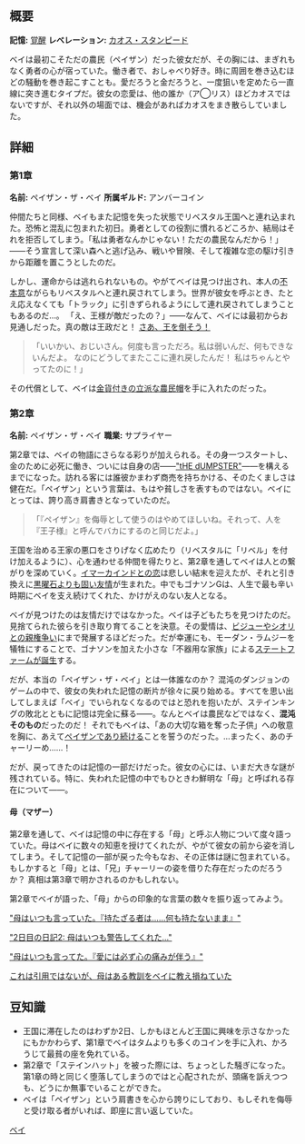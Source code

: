 <!-- title: ペイザン・ザ・ベイ -->
<!-- quote: いいえ、これは**あなたの子供ではありません**。**こっち**があなたの子供です！ -->
<!-- chapters: -1 -->
<!-- images: (ベイ 第1章プロフィール), (鉱山のベイ), (ベイ 第2章プロフィール), (「Monster」MVのベイのカード), (盗まれたベイの箱), (第2章エンディングのベイ) -->
<!-- model: false -->

## 概要

**記憶:** [覚醒](https://youtu.be/aSFZwinYaaU)
**レベレーション:** [カオス・スタンピード](#entry:chaos-stampede-entry)

ベイは最初こそただの農民（ペイザン）だった彼女だが、その胸には、まぎれもなく勇者の心が宿っていた。働き者で、おしゃべり好き。時に周囲を巻き込むほどの騒動を巻き起こすことも。愛だろうと金だろうと、一度狙いを定めたら一直線に突き進むタイプだ。彼女の恋愛は、他の誰か（ア◯リス）ほどカオスではないですが、それ以外の場面では、機会があればカオスをまき散らしていました。

## 詳細

### 第1章

**名前:** ペイザン・ザ・ベイ
**所属ギルド:** アンバーコイン

仲間たちと同様、ベイもまた記憶を失った状態でリベスタル王国へと連れ込まれた。恐怖と混乱に包まれた初日。勇者としての役割に慣れるどころか、結局はそれを拒否してしまう。「私は勇者なんかじゃない！ただの農民なんだから！」――そう宣言して深い森へと逃げ込み、戦いや冒険、そして複雑な恋の駆け引きから距離を置こうとしたのだ。

しかし、運命からは逃れられないもの。やがてベイは見つけ出され、本人の[不本意](https://youtu.be/t5NGryTaGqk?t=1529)ながらもリベスタルへと連れ戻されてしまう。世界が彼女を呼ぶとき、たとえ応えなくても「トラック」に引きずられるようにして連れ戻されてしまうこともあるのだ…。
「え、王様が敵だったの？」――なんて、ベイには最初からお見通しだった。真の敵は王政だと！ [さあ、王を倒そう！](https://youtu.be/t5NGryTaGqk?t=4833)

> 「いいかい、おじいさん。何度も言っただろ。私は弱いんだ、何もできないんだよ。
> なのにどうしてまたここに連れ戻したんだ！ 私はちゃんとやってたのに！」

その代償として、ベイは[金貨付きの立派な農民帽](https://youtu.be/t5NGryTaGqk?t=1844)を手に入れたのだった。

### 第2章

**名前:** ペイザン・ザ・ベイ
**職業:** サプライヤー

第2章では、ベイの物語にさらなる彩りが加えられる。その身一つスタートし、金のために必死に働き、ついには自身の店――["tHE dUMPSTER"](https://youtu.be/Lp7GyRVbz1c?t=14135)――を構えるまでになった。訪れる客には誰彼かまわず商売を持ちかける、そのたくましさは健在だ。「ペイザン」という言葉は、もはや貧しさを表すものではない。ベイにとっては、誇り高き肩書きとなっていたのだ。

> 「『ペイザン』を侮辱として使うのはやめてほしいね。それって、人を『王子様』と呼んでバカにするのと同じだよ。」

王国を治める王家の悪口をさりげなく広めたり（リベスタルに「リベル」を付け加えるように）、心を通わせる仲間を得たりと、第2章を通してベイは人との繋がりを深めていく。[イマーカインドとの恋](https://youtu.be/Br6dvhVJ_IE?t=4571)は悲しい結末を迎えたが、それと引き換えに[黒曜石よりも固い友情](https://youtu.be/Br6dvhVJ_IE?t=5292)が生まれた。中でもゴナソンGは、人生で最も辛い時期にベイを支え続けてくれた、かけがえのない友人となる。

ベイが見つけたのは友情だけではなかった。ベイは子どもたちを見つけたのだ。見捨てられた彼らを引き取り育てることを決意。その愛情は、[ビジューやシオリとの親権争い](#entry:custody-dispute-entry)にまで発展するほどだった。だが幸運にも、モーダン・ラムジーを犠牲にすることで、ゴナソンを加えた小さな「不器用な家族」による[ステートファームが誕生](https://youtu.be/L7rBGepFrXA?t=13328)する。

だが、本当の「ペイザン・ザ・ベイ」とは一体誰なのか？ 混沌のダンジョンのゲームの中で、彼女の失われた記憶の断片が徐々に戻り始める。すべてを思い出してしまえば「ベイ」でいられなくなるのではと恐れを抱いたが、ステインキングの敗北とともに記憶は完全に蘇る――。なんとベイは農民などではなく、**混沌そのもの**だったのだ！ それでもベイは、「あの大切な箱を奪った子供」への敬意を胸に、あえて[ペイザンであり続ける](https://youtu.be/L7rBGepFrXA?t=5680)ことを誓うのだった。…まったく、あのチャーリーめ……！

だが、戻ってきたのは記憶の一部だけだった。彼女の心には、いまだ大きな謎が残されている。特に、失われた記憶の中でもひときわ鮮明な「母」と呼ばれる存在について――。

#### 母（マザー）

第2章を通して、ベイは記憶の中に存在する「母」と呼ぶ人物について度々語っていた。母はベイに数々の知恵を授けてくれたが、やがて彼女の前から姿を消してしまう。そして記憶の一部が戻った今もなお、その正体は謎に包まれている。もしかすると「母」とは、「兄」チャーリーの姿を借りた存在だったのだろうか？ 真相は第3章で明かされるのかもしれない。

第2章でベイが語った、「母」からの印象的な言葉の数々を振り返ってみよう。

["母はいつも言っていた。『持たざる者は……何も持たないまま』"](https://youtu.be/7bOe38rP7JQ?t=2111)

["2日目の日記2: 母はいつも警告してくれた…"](https://youtu.be/Tiq2wmF-NfQ?t=11052)

["母はいつも言ってた。『愛には必ず心の痛みが伴う』"](https://youtu.be/Br6dvhVJ_IE?t=733)

[これは引用ではないが、母はある教訓をベイに教え損ねていた](https://youtu.be/Lp7GyRVbz1c?t=7171)

## 豆知識

- 王国に滞在したのはわずか2日、しかもほとんど王国に興味を示さなかったにもかかわらず、第1章でベイはタムよりも多くのコインを手に入れ、かろうじて最貧の座を免れている。
- 第2章で「ステインハット」を被った際には、ちょっとした騒ぎになった。第1章の時と同じく堕落してしまうのではと心配されたが、頭痛を訴えつつも、どうにか無事でいることができた。
- ベイは「ペイザン」という肩書きを心から誇りにしており、もしそれを侮辱と受け取る者がいれば、即座に言い返していた。

[ベイ](#easter:easter-bae)
